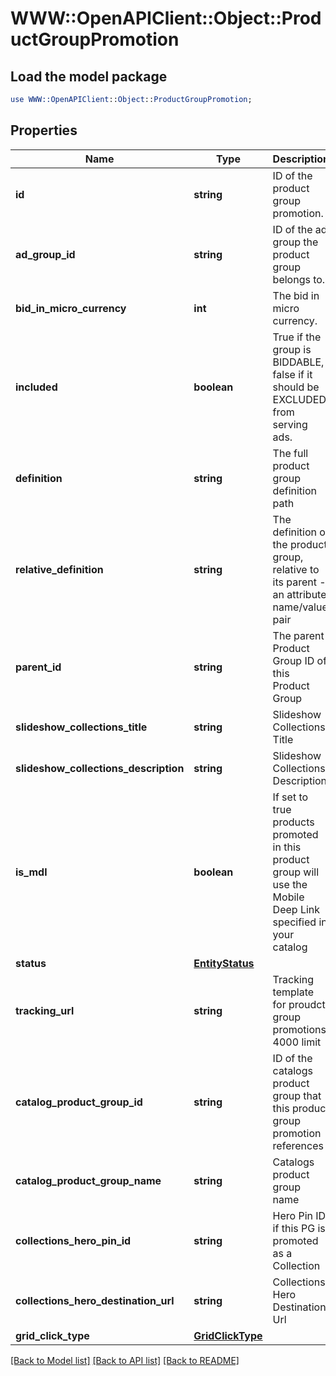 # WWW::OpenAPIClient::Object::ProductGroupPromotion

## Load the model package
```perl
use WWW::OpenAPIClient::Object::ProductGroupPromotion;
```

## Properties
Name | Type | Description | Notes
------------ | ------------- | ------------- | -------------
**id** | **string** | ID of the product group promotion. | [optional] 
**ad_group_id** | **string** | ID of the ad group the product group belongs to. | [optional] 
**bid_in_micro_currency** | **int** | The bid in micro currency. | [optional] 
**included** | **boolean** | True if the group is BIDDABLE, false if it should be EXCLUDED from serving ads. | [optional] 
**definition** | **string** | The full product group definition path | [optional] 
**relative_definition** | **string** | The definition of the product group, relative to its parent - an attribute name/value pair | [optional] 
**parent_id** | **string** | The parent Product Group ID of this Product Group | [optional] 
**slideshow_collections_title** | **string** | Slideshow Collections Title | [optional] 
**slideshow_collections_description** | **string** | Slideshow Collections Description | [optional] 
**is_mdl** | **boolean** | If set to true products promoted in this product group will use the Mobile Deep Link specified in your catalog | [optional] 
**status** | [**EntityStatus**](EntityStatus.md) |  | [optional] 
**tracking_url** | **string** | Tracking template for proudct group promotions. 4000 limit | [optional] 
**catalog_product_group_id** | **string** | ID of the catalogs product group that this product group promotion references | [optional] 
**catalog_product_group_name** | **string** | Catalogs product group name | [optional] 
**collections_hero_pin_id** | **string** | Hero Pin ID if this PG is promoted as a Collection | [optional] 
**collections_hero_destination_url** | **string** | Collections Hero Destination Url | [optional] 
**grid_click_type** | [**GridClickType**](GridClickType.md) |  | [optional] 

[[Back to Model list]](../README.md#documentation-for-models) [[Back to API list]](../README.md#documentation-for-api-endpoints) [[Back to README]](../README.md)


